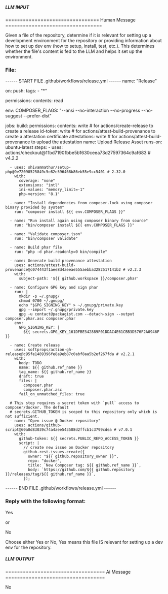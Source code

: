 ##### LLM INPUT #####
================================ Human Message =================================

Given a file of the repository, determine if it is relevant for setting up a development environment for the repository or providing information about how to set up dev env (how to setup, install, test, etc.). This determines whether the file's content is fed to the LLM and helps it set up the environment.

### File:
------ START FILE .github/workflows/release.yml ------
name: "Release"

on:
  push:
    tags:
      - "*"

permissions:
  contents: read

env:
  COMPOSER_FLAGS: "--ansi --no-interaction --no-progress --no-suggest --prefer-dist"

jobs:
  build:
    permissions:
      contents: write # for actions/create-release to create a release
      id-token: write # for actions/attest-build-provenance to create a attestation certificate
      attestations: write # for actions/attest-build-provenance to upload the attestation
    name: Upload Release Asset
    runs-on: ubuntu-latest
    steps:
      - uses: actions/checkout@11bd71901bbe5b1630ceea73d27597364c9af683 # v4.2.2

      - uses: shivammathur/setup-php@9e72090525849c5e82e596468b86eb55e9cc5401 # 2.32.0
        with:
          coverage: "none"
          extensions: "intl"
          ini-values: "memory_limit=-1"
          php-version: "8.1"

      - name: "Install dependencies from composer.lock using composer binary provided by system"
        run: "composer install ${{ env.COMPOSER_FLAGS }}"

      - name: "Run install again using composer binary from source"
        run: "bin/composer install ${{ env.COMPOSER_FLAGS }}"

      - name: "Validate composer.json"
        run: "bin/composer validate"

      - name: Build phar file
        run: "php -d phar.readonly=0 bin/compile"

      - name: Generate build provenance attestation
        uses: actions/attest-build-provenance@c074443f1aee8d4aeeae555aebba3282517141b2 # v2.2.3
        with:
          subject-path: '${{ github.workspace }}/composer.phar'

      - name: Configure GPG key and sign phar
        run: |
          mkdir -p ~/.gnupg/
          chmod 0700 ~/.gnupg/
          echo "$GPG_SIGNING_KEY" > ~/.gnupg/private.key
          gpg --import ~/.gnupg/private.key
          gpg -u contact@packagist.com --detach-sign --output composer.phar.asc composer.phar
        env:
          GPG_SIGNING_KEY: |
            ${{ secrets.GPG_KEY_161DFBE342889F01DDAC4E61CBB3D576F2A0946F }}

      - name: Create release
        uses: softprops/action-gh-release@c95fe1489396fe8a9eb87c0abf8aa5b2ef267fda # v2.2.1
        with:
          body: TODO
          name: ${{ github.ref_name }}
          tag_name: ${{ github.ref_name }}
          draft: true
          files: |
            composer.phar
            composer.phar.asc
          fail_on_unmatched_files: true

      # This step requires a secret token with `pull` access to composer/docker. The default
      # secrets.GITHUB_TOKEN is scoped to this repository only which is not sufficient.
      - name: "Open issue @ Docker repository"
        uses: actions/github-script@60a0d83039c74a4aee543508d2ffcb1c3799cdea # v7.0.1
        with:
          github-token: ${{ secrets.PUBLIC_REPO_ACCESS_TOKEN }}
          script: |
            // create new issue on Docker repository
            github.rest.issues.create({
              owner: "${{ github.repository_owner }}",
              repo: "docker",
              title: `New Composer tag: ${{ github.ref_name }}`,
              body: `https://github.com/${{ github.repository }}/releases/tag/${{ github.ref_name }}`,
            });

------ END FILE .github/workflows/release.yml ------

### Reply with the following format:

<rel>Yes</rel>

or

<rel>No</rel>

Choose either Yes or No, Yes means this file IS relevant for setting up a dev env for the repository.

##### LLM OUTPUT #####
================================== Ai Message ==================================

<rel>No</rel>